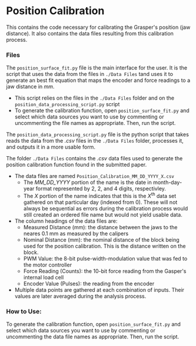 # Position Calibration

This contains the code necessary for calibrating the Grasper's position (jaw distance). It also contains the data files resulting from this calibration process. 

### Files

The `position_surface_fit.py` file is the main interface for the user. It is the script that uses the data from the files in `./Data Files` tand uses it to generate an best fit equation that maps the encoder and force readings to a jaw distance in *mm*.
- This script relies on the files in the `./Data Files` folder and on the `position_data_processing_script.py` script
- To generate the calibration function, open `position_surface_fit.py` and select which data sources you want to use by commenting or uncommenting the file names as appropriate. Then, run the script.

The `position_data_processing_script.py` file is the python script that takes reads the data from the _.csv_ files in the `./Data Files` folder, processes it, and outputs it in a more usable form.

The folder `./Data Files` contains the *.csv* data files used to generate the position calibration function found in the submitted paper.
- The data files are named `Position_Calibration_MM_DD_YYYY_X.csv`
    - The *MM_DD_YYYY* portion of the name is the date in month-day-year format represented by 2, 2, and 4 digits, respectivley.
    - The *X* portion of the name indicates that this is the *X*<sup>th</sup> data set gathered on that particular day (indexed from 0). These will not always be sequential as errors during the calibration process would still created an ordered file name but would not yield usable data.
- The column headings of the data files are:
    - Measured Distance (mm): the distance between the jaws to the neares 0.1 mm as measured by the calipers
    - Nominal Distance (mm): the nominal distance of the block being used for the position calibration. This is the distance written on the block.
    - PWM Value: the 8-bit pulse-width-modulation value that was fed to the motor controller
    - Force Reading (Counts): the 10-bit force reading from the Gasper's internal load cell
    - Encoder Value (Pulses): the reading from the encoder
- Multiple data points are gathered at each combination of inputs. Their values are later averaged during the analysis process.

### How to Use:

To generate the calibration function, open `position_surface_fit.py` and select which data sources you want to use by commenting or uncommenting the data file names as appropriate. Then, run the script.
